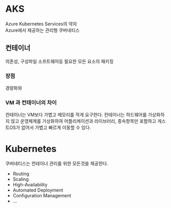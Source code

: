 # AKS
Azure Kubernetes Services의 약자  
Azure에서 제공하는 관리형 쿠버네티스

## 컨테이너
의존성, 구성파일 소프트웨어등 필요한 모든 요소의 패키징  

### 장점
경량화와 

### VM 과 컨테이너의 차이
컨테이너는 VM보다 가볍고 메모리를 적게 요구한다.
컨테이너는 하드웨어를 가상화하지 않고 운영체제를 가상화하여 어플리케이션과 라이브러리, 종속항목만 포함하고 게스트OS가 없어서 가볍고 빠르게 이동할 수 있다.

# Kubernetes
쿠버네티스는 컨테이너 관리를 위한 모든것을 제공한다.
- Routing
- Scaling
- High-Availability
- Automated Deployment
- Configuration Management
- ...
